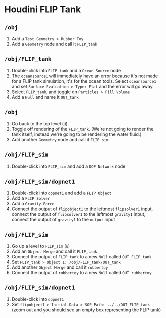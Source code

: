 # Houdini FLIP Tank

## `/obj`

1. Add a `Test Geometry > Rubber Toy`
2. Add a `Geometry` node and call it `FLIP_tank`

## `/obj/FLIP_tank`

1. Double-click into `FLIP_tank` and a `Ocean Source` node
2. The `oceansource1` will immediately have an error because it's not made for a FLIP tank simulation, it's for the ocean tools. Select `oceansource1` and set `Surface Evaluation > Type: Flat` and the error will go away.
3. Select `FLIP_tank`, and toggle on `Particles > Fill Volume`
4. Add a `Null` and name it `OUT_tank`

## `/obj`

1. Go back to the top level (`U`)
2. Toggle off rendering of the `FLIP_tank`. (We're not going to render the tank itself, instead we're going to be rendering the water fluid.)
3. Add another `Geometry` node and call it `FLIP_sim`

## `/obj/FLIP_sim`

1. Double-click into `FLIP_sim` and add a `DOP Network` node

## `/obj/FLIP_sim/dopnet1`

1. Double-click into `dopnet1` and add a `FLIP Object`
2. Add a `FLIP Solver`
3. Add a `Gravity Force`
2. Connect the output of `flipobject1` to the leftmost `flipsolver1` input, connect the output of `flipsolver1` to the leftmost `gravity1` input, connect the output of `gravity1` to the `output` input

## `/obj/FLIP_sim`

1. Go up a level to `FLIP_sim` (`u`)
2. Add an `Object Merge` and call it `FLIP_tank`
3. Connect the output of `FLIP_tank` to a new `Null` called `OUT_FLIP_tank`
4. Set `FLIP_tank > Object 1: /obj/FLIP_tank/OUT_tank`
5. Add another `Object Merge` and call it `rubbertoy`
6. Connect the output of `rubbertoy` to a new `Null` called `OUT_rubbertoy`

## `/obj/FLIP_sim/dopnet1`

1. Double-click into `dopnet1`
2. Set `flipobject1 > Initial Data > SOP Path: ../../OUT_FLIP_tank` (zoom out and you should see an empty box representing the FLIP tank)
